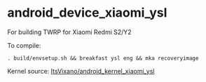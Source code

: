 # android_device_xiaomi_ysl

For building TWRP for Xiaomi Redmi S2/Y2

To compile:

```
. build/envsetup.sh && breakfast ysl eng && mka recoveryimage
```

Kernel source: [ItsVixano/android_kernel_xiaomi_ysl](https://github.com/ItsVixano/android_kernel_xiaomi_ysl/tree/twrp)
